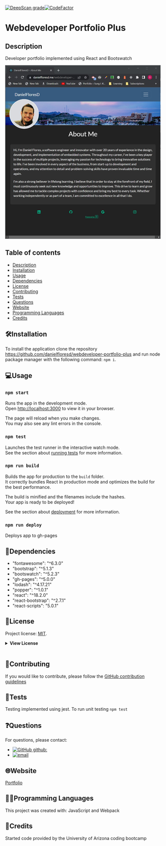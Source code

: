 [![DeepScan grade](https://deepscan.io/api/teams/19657/projects/23124/branches/691436/badge/grade.svg)](https://deepscan.io/dashboard#view=project&tid=19657&pid=23124&bid=691436)[![CodeFactor](https://www.codefactor.io/repository/github/danielfloresd/employee-track-cms/badge)](https://www.codefactor.io/repository/github/danielflores/demployee-track-cms)

# Webdeveloper Portfolio Plus

## Description

Developer portfolio implemented using React and Bootswatch

<img src="./public/assets/images/screenshot.jpg" width="500">

## Table of contents

- [Description](#description)
- [Installation](#🛠️installation)
- [Usage](#💻usage)
- [Dependencies](#🧩dependencies)
- [License](#📛license)
- [Contributing](#🤝contributing)
- [Tests](#📃tests)
- [Questions](#❓questions)
- [Website](#🌐website)
- [Programming Languages](#👨‍💻programming-languages)
- [Credits](#👨creadits)

## 🛠️Installation

To install the application clone the repository https://github.com/danielfloresd/webdeveloper-portfolio-plus and run node package manager with the following command: ```npm i```.

## 💻Usage

### `npm start`

Runs the app in the development mode.\
Open [http://localhost:3000](http://localhost:3000) to view it in your browser.

The page will reload when you make changes.\
You may also see any lint errors in the console.

### `npm test`

Launches the test runner in the interactive watch mode.\
See the section about [running tests](https://facebook.github.io/create-react-app/docs/running-tests) for more information.

### `npm run build`

Builds the app for production to the `build` folder.\
It correctly bundles React in production mode and optimizes the build for the best performance.

The build is minified and the filenames include the hashes.\
Your app is ready to be deployed!

See the section about [deployment](https://facebook.github.io/create-react-app/docs/deployment) for more information.

### `npm run deploy`

Deploys app to gh-pages

## 🧩Dependencies
*   "fontawesome": "^6.3.0"
*   "bootstrap": "^5.1.3"
*   "bootswatch": "^5.2.3"
*   "gh-pages": "^5.0.0"
*   "lodash": "^4.17.21"
*   "popper": "^1.0.1"
*   "react": "^18.2.0"
*   "react-bootstrap": "^2.7.1"
*   "react-scripts": "5.0.1"

## 📛License

Project license: [MIT](https://choosealicense.com/licenses/mit).

<details><summary><b>View License</b></summary>MIT License

Copyright (c) 2022 Daniel Flores D

Permission is hereby granted, free of charge, to any person obtaining a copy
of this software and associated documentation files (the "Software"), to deal
in the Software without restriction, including without limitation the rights
to use, copy, modify, merge, publish, distribute, sublicense, and/or sell
copies of the Software, and to permit persons to whom the Software is
furnished to do so, subject to the following conditions:

The above copyright notice and this permission notice shall be included in all
copies or substantial portions of the Software.

THE SOFTWARE IS PROVIDED "AS IS", WITHOUT WARRANTY OF ANY KIND, EXPRESS OR
IMPLIED, INCLUDING BUT NOT LIMITED TO THE WARRANTIES OF MERCHANTABILITY,
FITNESS FOR A PARTICULAR PURPOSE AND NONINFRINGEMENT. IN NO EVENT SHALL THE
AUTHORS OR COPYRIGHT HOLDERS BE LIABLE FOR ANY CLAIM, DAMAGES OR OTHER
LIABILITY, WHETHER IN AN ACTION OF CONTRACT, TORT OR OTHERWISE, ARISING FROM,
OUT OF OR IN CONNECTION WITH THE SOFTWARE OR THE USE OR OTHER DEALINGS IN THE
SOFTWARE.

</details></br>

## 🤝Contributing

If you would like to contribute, please follow the [GitHub contribution guidelines](https://github.com/github/docs/blob/main/CONTRIBUTING.md)

## 📃Tests

Testing implemented using jest. To run unit testing ```npm test```

## ❓Questions

For questions, please contact:

- [![GitHub github:](https://img.shields.io/badge/github:-danielfloresd-black.svg)](https://github.com/danielfloresd)
- [![email](https://img.shields.io/badge/email:-daniel.flor3s.d@gmail.com-blue.svg)](mailto:daniel.flor3s.d@gmail.com)


## 🌐Website

[Portfolio](https://danielfloresd.me/webdeveloper-portfolio-plus/)


## 👨‍💻Programming Languages

This project was created with: JavaScript and Webpack

## 👨Credits

Started code provided by the University of Arizona coding bootcamp

